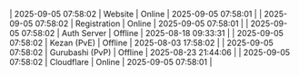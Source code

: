 | 2025-09-05 07:58:02 | Website | Online | 2025-09-05 07:58:01 |
| 2025-09-05 07:58:02 | Registration | Online | 2025-09-05 07:58:01 |
| 2025-09-05 07:58:02 | Auth Server | Offline | 2025-08-18 09:33:31 |
| 2025-09-05 07:58:02 | Kezan (PvE) | Offline | 2025-08-03 17:58:02 |
| 2025-09-05 07:58:02 | Gurubashi (PvP) | Offline | 2025-08-23 21:44:06 |
| 2025-09-05 07:58:02 | Cloudflare | Online | 2025-09-05 07:58:01 |
